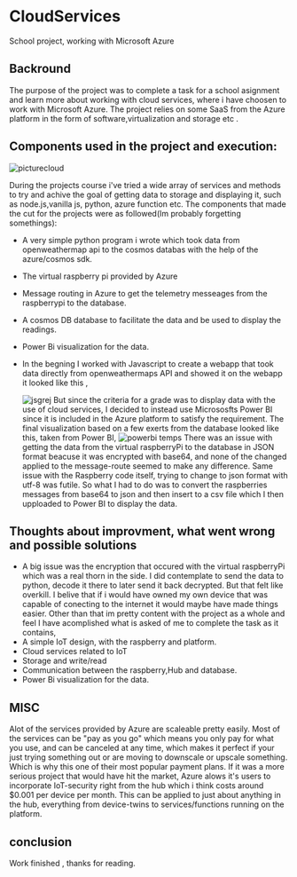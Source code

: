 # CloudServices
School project, working with Microsoft Azure


## Backround
The purpose of the project was to complete a task for a school asignment and learn more about working with cloud services, where i have choosen to work with
Microsoft Azure. The project relies on some SaaS from the Azure platform in the form of software,virtualization and storage etc .

## Components used in the project and execution:
![picturecloud](https://user-images.githubusercontent.com/113606983/207453020-408d65d2-981e-4d27-b6ba-67eba509fe75.png)


During the projects course i've tried a wide array of services and methods to try and achive the goal of getting data to storage and displaying it, such as node.js,vanilla js, python, azure function etc. The components that made the cut for the projects were as followed(Im probably forgetting somethings):
- A very simple python program i wrote which took data from openweathermap api to the cosmos databas with the help of the azure/cosmos sdk.
- The virtual raspberry pi provided by Azure
- Message routing in Azure to get the telemetry messeages from the raspberrypi to the database.
- A cosmos DB database to facilitate the data and be used to display the readings.
- Power Bi visualization for the data.
- In the begning I worked with Javascript to create a webapp that took data directly from openweathermaps API and showed it on the webapp it looked like this , 


  ![jsgrej](https://user-images.githubusercontent.com/113606983/207416753-5d731d61-531f-4c50-b6f1-640bdb01c1cb.jpg)
But since the criteria for a grade was to display data with the use of cloud services, I decided to instead use Micrososfts Power BI since it is included in the Azure platform to satisfy the requirement.
The final visualization based on a few exerts from the database looked like this, taken from Power BI,
![powerbi temps](https://user-images.githubusercontent.com/113606983/207444096-c06ce69f-011c-40c0-ab97-83ab73b8a4e9.png)
There was an issue with getting the data from the virtual raspberryPi to the database in JSON format beacuse it was encrypted with base64, and none of the changed applied to the message-route seemed to make any difference. Same issue with the Raspberry code itself, trying to change to json format with utf-8 was futile. So what I had to do was to convert the raspberries messages from base64 to json and then insert to a csv file which I then upploaded to Power BI to display the data.


## Thoughts about improvment, what went wrong and possible solutions

- A big issue was the encryption that occured with the virtual raspberryPi which was a real thorn in the side. I did contemplate to send the data to python, decode it there to later send it back decrypted. But that felt like overkill. I belive that if i would have owned my own device that was capable of conecting to the internet it would maybe have made things easier.
Other than that im pretty content with the project as a whole and feel I have acomplished what is asked of me to complete the task as it contains,
- A simple IoT design, with the raspberry and platform.
- Cloud services related to IoT
- Storage and write/read
- Communication between the raspberry,Hub and database.
- Power Bi visualization for the data.

## MISC
Alot of the services provided by Azure are scaleable pretty easily. Most of the services can be "pay as you go" which means you only pay for what you use, and can be canceled at any time, which makes it perfect if your just trying something out or are moving to downscale or upscale something. Which is why this one of their most popular payment plans.
If it was a more serious project that would have hit the market, Azure alows it's users to incorporate IoT-security right from the hub which i think costs around $0.001 per device per month. This can be applied to just about anything in the hub, everything from device-twins to services/functions running on the platform.

## conclusion
Work finished , thanks for reading.
